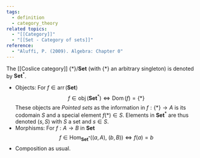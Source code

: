 ```yaml
---
tags:
  - definition
  - category_theory
related topics:
  - "[[Category]]"
  - "[[Set - Category of sets]]"
reference:
  - "Aluffi, P. (2009). Algebra: Chapter 0"
---
```

The [[Coslice category]] $\{*\}/\mathbf{Set}$ (with $\{*\}$ an arbitrary singleton) is denoted by $\mathbf{Set}^*$.
- Objects:
	For $f\in\operatorname{arr}(\mathbf{Set})$$$
		f \in \operatorname{obj}(\mathbf{Set}^*) \iff \operatorname{Dom}(f) = \{*\}
	$$These objects are _Pointed sets_ as the information in $f:\{*\}\to A$ is its codomain $S$ and a special element $f(*)\in S$. Elements in $\mathbf{Set}^*$ are thus denoted $(s, S)$ with $S$ a set and $s\in S$.
- Morphisms: 
	For $f: A\to B$ in $\mathbf{Set}$$$
	f \in \operatorname{Hom}_{\mathbf{Set}^*}((a, A),\ (b, B)) \iff f(a) = b
	$$
- Composition as usual.